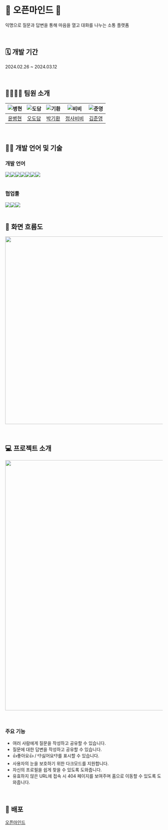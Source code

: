 # 💙 오픈마인드 💙

익명으로 질문과 답변을 통해 마음을 열고 대화를 나누는 소통 플랫폼

<br/>

## 🗓 개발 기간

2024.02.26 ~ 2024.03.12

<br/>

## 👨‍👩‍👧‍👧 팀원 소개

| <img src="https://avatars.githubusercontent.com/u/86054169?v=4" title="병현"> | <img src="https://avatars.githubusercontent.com/u/142493319?v=4" title="도담"> | <img src="https://avatars.githubusercontent.com/u/82919729?v=4" title="기환"> | <img src="https://avatars.githubusercontent.com/u/80617716?v=4" title="비비"> | <img src = "https://avatars.githubusercontent.com/u/40304565?v=4" title="준영"> |
| :---------------------------------------------------------------------------: | :----------------------------------------------------------------------------: | :---------------------------------------------------------------------------: | :---------------------------------------------------------------------------: | :-----------------------------------------------------------------------------: |
|                 [윤병현](https://github.com/78-artilleryman)                  |                     [오도담](https://github.com/Dodam0719)                     |                    [박기환](https://github.com/rlghks1490)                    |                  [정사비비](https://github.com/JeongSabibi)                   |                      [김준영](https://github.com/yohan11)                       |

<br/>

## 🧑‍💻 개발 언어 및 기술

### 개발 언어

<div style="display:flex">
    <img src="https://img.shields.io/badge/html-E34F26?style=for-the-badge&logo=html5&logoColor=white"/>
  	<img src="https://img.shields.io/badge/css-1572B6?style=for-the-badge&logo=css3&logoColor=white">
    <img src="https://img.shields.io/badge/javascript-F7DF1E?style=for-the-badge&logo=javascript&logoColor=black">
    <img src="https://img.shields.io/badge/React-61DAFB?style=for-the-badge&logo=React&logoColor=white"/>
    <img src="https://img.shields.io/badge/React router-CA4245?style=for-the-badge&logo=Reactrouter&logoColor=white"/>
    <img src="https://img.shields.io/badge/Styledcomponents-DB7093?style=for-the-badge&logo=Styledcomponents&logoColor=white"/>
    <img src="https://img.shields.io/badge/github-181717?style=for-the-badge&logo=github&logoColor=white">
</div>

<br/>

### 협업툴

<div style="display:flex">
  <img src="https://img.shields.io/badge/notion-444444?style=for-the-badge&logo=notion&logoColor=white" />
  <img src="https://img.shields.io/badge/discord-5865F2?style=for-the-badge&logo=discord&logoColor=white" />
  <img src="https://img.shields.io/badge/github-181717?style=for-the-badge&logo=github&logoColor=white" />
</div>

<br/>

## 🧩 화면 흐름도

<p align="center">
  <img src="https://github.com/78-artilleryman/Codeit-8team-OpenMind/assets/80617716/c0060257-f939-43c2-aa47-5aa90c61fe33" width="600" />
</p>

<br/>

## 💻 프로젝트 소개

<p align="center">
  <img src="https://github.com/78-artilleryman/Codeit-8team-OpenMind/assets/80617716/dd5eeb2d-7d2d-4bfb-89af-1c845587f71e" width="800" />
</p>

<br/>

### 주요 기능

- 여러 사람에게 질문을 작성하고 공유할 수 있습니다.
- 질문에 대한 답변을 작성하고 공유할 수 있습니다.
- 👍좋아요👍 / 👎싫어요👎를 표시할 수 있습니다.
- 사용자의 눈을 보호하기 위한 다크모드를 지원합니다.
- 자신의 프로필을 쉽게 찾을 수 있도록 도와줍니다.
- 유효하지 않은 URL에 접속 시 404 페이지를 보여주며 홈으로 이동할 수 있도록 도와줍니다.

<br/>

## 🔗 배포

[오픈마인드](https://codeit-8team-open-mind-three.vercel.app/)
